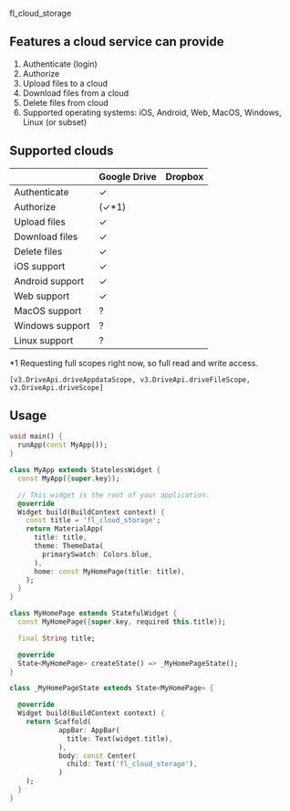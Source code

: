 <!--
This README describes the package. If you publish this package to pub.dev,
this README's contents appear on the landing page for your package.

For information about how to write a good package README, see the guide for
[writing package pages](https://dart.dev/guides/libraries/writing-package-pages).

For general information about developing packages, see the Dart guide for
[creating packages](https://dart.dev/guides/libraries/create-library-packages)
and the Flutter guide for
[developing packages and plugins](https://flutter.dev/developing-packages).
-->

fl_cloud_storage

## Features a cloud service can provide

1. Authenticate (login)
2. Authorize
3. Upload files to a cloud
4. Download files from a cloud
5. Delete files from cloud
6. Supported operating systems: iOS, Android, Web, MacOS, Windows, Linux (or subset)

## Supported clouds

|                 | Google Drive | Dropbox |
|-----------------|--------------|---------|
| Authenticate    |       ✓      |         |
| Authorize       |     (✓*1)    |         |
| Upload files    |       ✓      |         |
| Download files  |       ✓      |         |
| Delete files    |       ✓      |         |
| iOS support     |       ✓      |         |
| Android support |       ✓      |         |
| Web support     |       ✓      |         |
| MacOS support   |       ?      |         |
| Windows support |       ?      |         |
| Linux support   |       ?      |         |

*1 Requesting full scopes right now, so full read and write access.
```
[v3.DriveApi.driveAppdataScope, v3.DriveApi.driveFileScope, v3.DriveApi.driveScope]
```

## Usage

```dart
void main() {
  runApp(const MyApp());
}

class MyApp extends StatelessWidget {
  const MyApp({super.key});

  // This widget is the root of your application.
  @override
  Widget build(BuildContext context) {
    const title = 'fl_cloud_storage';
    return MaterialApp(
      title: title,
      theme: ThemeData(
        primarySwatch: Colors.blue,
      ),
      home: const MyHomePage(title: title),
    );
  }
}

class MyHomePage extends StatefulWidget {
  const MyHomePage({super.key, required this.title});

  final String title;

  @override
  State<MyHomePage> createState() => _MyHomePageState();
}

class _MyHomePageState extends State<MyHomePage> {

  @override
  Widget build(BuildContext context) {
    return Scaffold(
            appBar: AppBar(
              title: Text(widget.title),
            ),
            body: const Center(
              child: Text('fl_cloud_storage'),
            )
    );
  }
}
```
